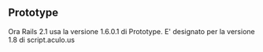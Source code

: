 ## Prototype

Ora Rails 2.1 usa la versione 1.6.0.1 di Prototype. E' designato per la versione 1.8 di script.aculo.us
